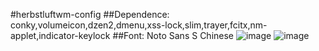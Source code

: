 #herbstluftwm-config
##Dependence:
    conky,volumeicon,dzen2,dmenu,xss-lock,slim,trayer,fcitx,nm-applet,indicator-keylock
##Font:
    Noto Sans S Chinese
![image](https://raw.githubusercontent.com/AdamYuan/herbstluftwm-config/master/1.jpg)
![image](https://raw.githubusercontent.com/AdamYuan/herbstluftwm-config/master/2.jpg)
